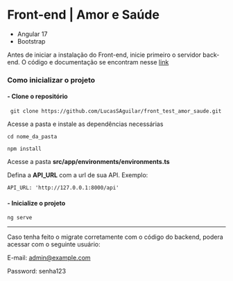 # Front-end | Amor e Saúde

- Angular 17
- Bootstrap


Antes de iniciar a instalação do Front-end, inicie primeiro o servidor back-end. O código e documentação se encontram nesse [link](https://github.com/LucasSAguilar/back_test_amor_saude.git)

### Como inicializar o projeto

#### - Clone o repositório

`` git clone https://github.com/LucasSAguilar/front_test_amor_saude.git``

Acesse a pasta e instale as dependências necessárias

``cd nome_da_pasta``

``npm install``

Acesse a pasta **src/app/environments/environments.ts**

Defina a **API_URL** com a url de sua API. Exemplo:

``
API_URL: 'http://127.0.0.1:8000/api'
``

#### - Inicialize o projeto

``ng serve``

--- 

Caso tenha feito o migrate corretamente com o código do backend, podera acessar com o seguinte usuário:

E-mail: admin@example.com

Password: senha123

